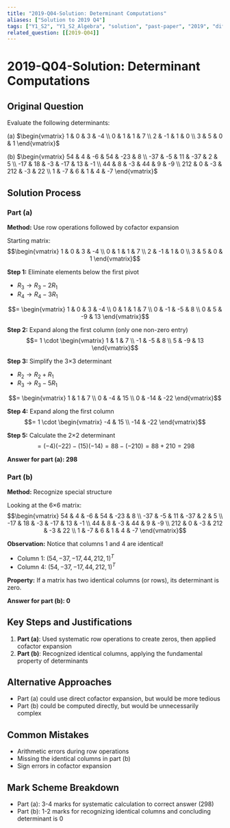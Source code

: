 ```yaml
---
title: "2019-Q04-Solution: Determinant Computations"
aliases: ["Solution to 2019 Q4"]
tags: ["Y1_S2", "Y1_S2_Algebra", "solution", "past-paper", "2019", "difficulty-standard", "determinant", "row-operations", "cofactor-expansion"]
related_question: [[2019-Q04]]
---
```


# 2019-Q04-Solution: Determinant Computations

## Original Question
Evaluate the following determinants:

(a) $\begin{vmatrix} 1 & 0 & 3 & -4 \\ 0 & 1 & 1 & 7 \\ 2 & -1 & 1 & 0 \\ 3 & 5 & 0 & 1 \end{vmatrix}$

(b) $\begin{vmatrix} 54 & 4 & -6 & 54 & -23 & 8 \\ -37 & -5 & 11 & -37 & 2 & 5 \\ -17 & 18 & -3 & -17 & 13 & -1 \\ 44 & 8 & -3 & 44 & 9 & -9 \\ 212 & 0 & -3 & 212 & -3 & 22 \\ 1 & -7 & 6 & 1 & 4 & -7 \end{vmatrix}$

## Solution Process

### Part (a)
**Method:** Use row operations followed by cofactor expansion

Starting matrix:
$$\begin{vmatrix} 1 & 0 & 3 & -4 \\ 0 & 1 & 1 & 7 \\ 2 & -1 & 1 & 0 \\ 3 & 5 & 0 & 1 \end{vmatrix}$$

**Step 1:** Eliminate elements below the first pivot
- $R_3 \rightarrow R_3 - 2R_1$
- $R_4 \rightarrow R_4 - 3R_1$

$$= \begin{vmatrix} 1 & 0 & 3 & -4 \\ 0 & 1 & 1 & 7 \\ 0 & -1 & -5 & 8 \\ 0 & 5 & -9 & 13 \end{vmatrix}$$

**Step 2:** Expand along the first column (only one non-zero entry)
$$= 1 \cdot \begin{vmatrix} 1 & 1 & 7 \\ -1 & -5 & 8 \\ 5 & -9 & 13 \end{vmatrix}$$

**Step 3:** Simplify the 3×3 determinant
- $R_2 \rightarrow R_2 + R_1$
- $R_3 \rightarrow R_3 - 5R_1$

$$= \begin{vmatrix} 1 & 1 & 7 \\ 0 & -4 & 15 \\ 0 & -14 & -22 \end{vmatrix}$$

**Step 4:** Expand along the first column
$$= 1 \cdot \begin{vmatrix} -4 & 15 \\ -14 & -22 \end{vmatrix}$$

**Step 5:** Calculate the 2×2 determinant
$$= (-4)(-22) - (15)(-14) = 88 - (-210) = 88 + 210 = 298$$

**Answer for part (a): 298**

### Part (b)
**Method:** Recognize special structure

Looking at the 6×6 matrix:
$$\begin{vmatrix} 54 & 4 & -6 & 54 & -23 & 8 \\ -37 & -5 & 11 & -37 & 2 & 5 \\ -17 & 18 & -3 & -17 & 13 & -1 \\ 44 & 8 & -3 & 44 & 9 & -9 \\ 212 & 0 & -3 & 212 & -3 & 22 \\ 1 & -7 & 6 & 1 & 4 & -7 \end{vmatrix}$$

**Observation:** Notice that columns 1 and 4 are identical!
- Column 1: $(54, -37, -17, 44, 212, 1)^T$
- Column 4: $(54, -37, -17, 44, 212, 1)^T$

**Property:** If a matrix has two identical columns (or rows), its determinant is zero.

**Answer for part (b): 0**

## Key Steps and Justifications
1. **Part (a)**: Used systematic row operations to create zeros, then applied cofactor expansion
2. **Part (b)**: Recognized identical columns, applying the fundamental property of determinants

## Alternative Approaches
- Part (a) could use direct cofactor expansion, but would be more tedious
- Part (b) could be computed directly, but would be unnecessarily complex

## Common Mistakes
- Arithmetic errors during row operations
- Missing the identical columns in part (b)
- Sign errors in cofactor expansion

## Mark Scheme Breakdown
- Part (a): 3-4 marks for systematic calculation to correct answer (298)
- Part (b): 1-2 marks for recognizing identical columns and concluding determinant is 0